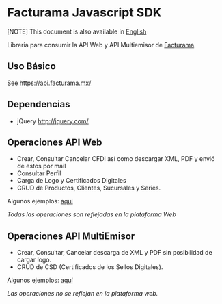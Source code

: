 # Facturama Javascript SDK

[NOTE] This document is also available in [English]

Libreria para consumir la API Web y API Multiemisor de [Facturama](https://api.facturama.mx/).

Uso Básico
-----------
See https://api.facturama.mx/

## Dependencias

* jQuery http://jquery.com/

## Operaciones API Web

* Crear, Consultar Cancelar CFDI así como descargar XML, PDF y envió de estos por mail 
* Consultar Perfil 
* Carga de Logo y Certificados Digitales 
* CRUD de Productos, Clientes, Sucursales y Series. 

Algunos ejemplos: [aquí](https://github.com/Facturama/facturama-javascript-sdk/wiki/API-Web)

*Todas las operaciones son reflejadas en la plataforma Web* 

## Operaciones API MultiEmisor

* Crear, Consultar, Cancelar descarga de XML y PDF sin posibilidad de cargar logo. 
* CRUD de CSD (Certificados de los Sellos Digitales).

Algunos ejemplos: [aquí](https://github.com/Facturama/facturama-javascript-sdk/wiki/API-MultiEmisor)

*Las operaciones no se reflejan en la plataforma web.*

[English]: ./README-en.md
